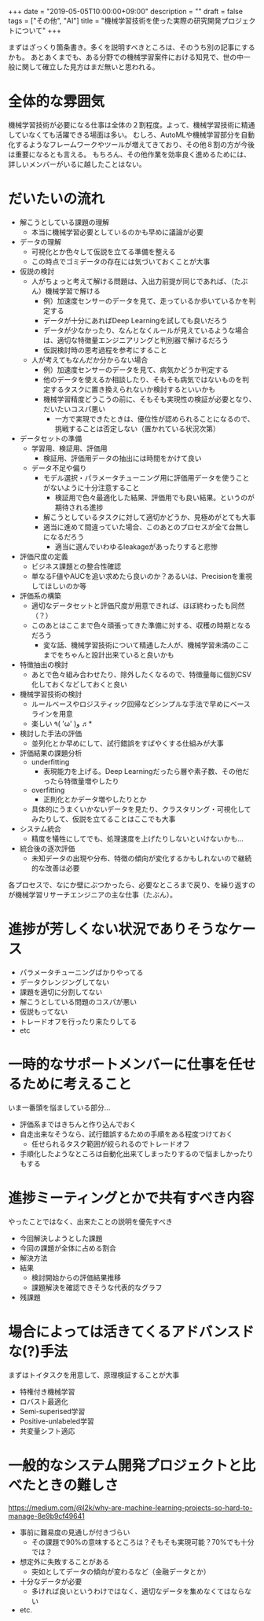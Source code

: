+++
date = "2019-05-05T10:00:00+09:00"
description = ""
draft = false
tags = ["その他", "AI"]
title = "機械学習技術を使った実際の研究開発プロジェクトについて"
+++

まずはざっくり箇条書き。多くを説明すべきところは、そのうち別の記事にするかも。
あとあくまでも、ある分野での機械学習案件における知見で、世の中一般に関して確立した見方はまだ無いと思われる。

# 全体的な雰囲気

機械学習技術が必要になる仕事は全体の２割程度。よって、機械学習技術に精通していなくても活躍できる場面は多い。
むしろ、AutoMLや機械学習部分を自動化するようなフレームワークやツールが増えてきており、その他８割の方が今後は重要になるとも言える。
もちろん、その他作業を効率良く進めるためには、詳しいメンバーがいるに越したことはない。

# だいたいの流れ

- 解こうとしている課題の理解
  - 本当に機械学習必要としているのかも早めに議論が必要
- データの理解
  - 可視化とか色々して仮説を立てる準備を整える
  - この時点でゴミデータの存在には気づいておくことが大事
- 仮説の検討
  - 人がちょっと考えて解ける問題は、入出力前提が同じであれば、（たぶん）機械学習で解ける
     - 例）加速度センサーのデータを見て、走っているか歩いているかを判定する
     - データが十分にあればDeep Learningを試しても良いだろう
     - データが少なかったり、なんとなくルールが見えているような場合は、適切な特徴量エンジニアリングと判別器で解けるだろう
     - 仮説検討時の思考過程を参考にすること
  - 人が考えてもなんだか分からない場合
     - 例）加速度センサーのデータを見て、病気かどうか判定する
     - 他のデータを使えるか相談したり、そもそも病気ではないものを判定するタスクに置き換えられないか検討するといいかも
     - 機械学習精度どうこうの前に、そもそも実現性の検証が必要となり、だいたいコスパ悪い
         - 一方で実現できたときは、優位性が認められることになるので、挑戦することは否定しない（置かれている状況次第）
- データセットの準備
  - 学習用、検証用、評価用
     - 検証用、評価用データの抽出には時間をかけて良い
  - データ不足や偏り
     - モデル選択・パラメータチューニング用に評価用データを使うことがないように十分注意すること
         - 検証用で色々最適化した結果、評価用でも良い結果。というのが期待される進捗
     - 解こうとしているタスクに対して適切かどうか、見極めがとても大事
     - 適当に進めて間違っていた場合、このあとのプロセスが全て台無しになるだろう
         - 適当に選んでいわゆるleakageがあったりすると悲惨
- 評価尺度の定義
  - ビジネス課題との整合性確認
  - 単なるF値やAUCを追い求めたら良いのか？あるいは、Precisionを重視してほしいのか等
- 評価系の構築
  - 適切なデータセットと評価尺度が用意できれば、ほぼ終わったも同然（？）
  - このあとはここまで色々頑張ってきた準備に対する、収穫の時期となるだろう
     - 変な話、機械学習技術について精通した人が、機械学習未満のここまでをちゃんと設計出来ていると良いかも
- 特徴抽出の検討
  - あとで色々組み合わせたり、除外したくなるので、特徴量毎に個別CSV化しておくなどしておくと良い
- 機械学習技術の検討
  - ルールベースやロジスティック回帰などシンプルな手法で早めにベースラインを用意
  - 楽しい ٩( 'ω' )و ♬*
- 検討した手法の評価
  - 並列化とか早めにして、試行錯誤をすばやくする仕組みが大事
- 評価結果の課題分析
  - underfitting
     - 表現能力を上げる。Deep Learningだったら層や素子数、その他だったら特徴量増やしたり
  - overfitting
     - 正則化とかデータ増やしたりとか
  - 具体的にうまくいかないデータを見たり、クラスタリング・可視化してみたりして、仮説を立てることはここでも大事
- システム統合
  - 精度を犠牲にしてでも、処理速度を上げたりしないといけないかも...
- 統合後の逐次評価
  - 未知データの出現や分布、特徴の傾向が変化するかもしれないので継続的な改善は必要

各プロセスで、なにか壁にぶつかったら、必要なところまで戻り、を繰り返すのが機械学習リサーチエンジニアの主な仕事（たぶん）。

# 進捗が芳しくない状況でありそうなケース

- パラメータチューニングばかりやってる
- データクレンジングしてない
- 課題を適切に分割してない
- 解こうとしている問題のコスパが悪い
- 仮説もってない
- トレードオフを行ったり来たりしてる
- etc

# 一時的なサポートメンバーに仕事を任せるために考えること

いま一番頭を悩ましている部分...

- 評価系まではきちんと作り込んでおく
- 自走出来なそうなら、試行錯誤するための手順をある程度つけておく
  - 任せられるタスク範囲が絞られるのでトレードオフ
- 手順化したようなところは自動化出来てしまったりするので悩ましかったりもする

# 進捗ミーティングとかで共有すべき内容

やったことではなく、出来たことの説明を優先すべき

- 今回解決しようとした課題
- 今回の課題が全体に占める割合
- 解決方法
- 結果
  - 検討開始からの評価結果推移
  - 課題解決を確認できそうな代表的なグラフ
- 残課題

# 場合によっては活きてくるアドバンスドな(?)手法

まずはトイタスクを用意して、原理検証することが大事

- 特権付き機械学習
- ロバスト最適化
- Semi-superised学習
- Positive-unlabeled学習
- 共変量シフト適応

# 一般的なシステム開発プロジェクトと比べたときの難しさ

https://medium.com/@l2k/why-are-machine-learning-projects-so-hard-to-manage-8e9b9cf49641

- 事前に難易度の見通しが付きづらい
  - その課題で90%の意味するところは？そもそも実現可能？70%でも十分では？
- 想定外に失敗することがある
  - 突如としてデータの傾向が変わるなど（金融データとか）
- 十分なデータが必要
  - 多ければ良いというわけではなく、適切なデータを集めなくてはならない
- etc.

